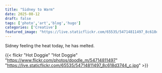```yaml
---
title: "Sidney to Warm"
date: 2025-08-12
draft: false
tags: ['photo','art','blog','hugo']
categories: ['Creative']
featured_image: "https://live.staticflickr.com/65535/54714811497_8c618d3744_c.jpg"
---
```


Sidney feeling the heat today, he has melted.

{{< flickr "Hot Doggie"
           "Hot Doggie"
           "https://www.flickr.com/photos/doodle_m/54714811497"
           "https://live.staticflickr.com/65535/54714811497_8c618d3744_c.jpg" >}}


